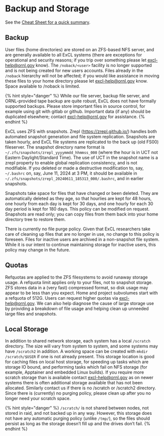 # Backup and Storage

See the [Cheat Sheet for a quick summary](https://docs.excl.ornl.gov/#excl-cheat-sheet).

## Backup

User files (home directories) are stored on an ZFS-based NFS server, and are generally available to all ExCL systems (there are exceptions for operational and security reasons; if you trip over something please let [excl-help@ornl.gov](mailto:excl-help@ornl.gov) know). The `/noback/<user>` facility is no longer supported and is not being created for new users accounts. Files already in the `/noback` hierarchy will not be affected; if you would like assistance in moving these files to your home directory please let [excl-help@ornl.gov](mailto:excl-help@ornl.gov) know. Space available to /noback is limited.

{% hint style="danger" %}
While our file server, backup file server, and ORNL-provided tape backup are quite robust, ExCL does not have formally supported backups. Please store important files in source control, for example using git with gitlab or github. Important data (if any) should be duplicated elsewhere; contact excl-help@ornl.gov for assistance.
{% endhint %}

ExCL uses ZFS with snapshots. Zrepl (<https://zrepl.github.io/>) handles both automated snapshot generation and file system replication. Snapshots are taken hourly, and ExCL file systems are replicated to the back up (old FS00) fileserver.
The snapshot directory name format is `~/.zfs/snapshots/zrepl_yyyymmdd_hhmmss_000` (where the hour is in UCT not Eastern Daylight/Standard Time). The use of UCT in the snapshot name is a zrepl property to enable global replication consistency, and is not modifiable. If you deleted or made a destructive modification to, say, `~/.bashrc` on, say, June 11, 2024 at 3 PM, it should be available in `~/.zfs/snapshots/zrepl_20240611_185313_000/.bashrc`, and in earlier snapshots.

Snapshots take space for files that have changed or been deleted. They are automatically deleted as they age, so that hourlies are kept for 48 hours, one hourly from each day is kept for 30 days, and one hourly for each 30 day period is kept for 180 days. This policy can be modified on request. Snapshots are read only; you can copy files from them back into your home directory tree to restore them.

There is currently no file purge policy. Given that ExCL researchers take care of cleaning up files that are no longer in use, no change to this policy is foreseen. Files for inactive users are archived in a non-snapshot file system. While it is our intent to continue maintaining storage for inactive users, this policy may change in the future.

## Quotas

Refquotas are applied to the ZFS filesystems to avoid runaway storage usage.
A refquota limit applies only to your files, not to snapshot storage.
ZFS stores data in a (very fast) compressed format, so disk usage may appear to be
less than you expect.
Home and project subvolumes start with a refquota of 512G. Users can request higher quotas via [excl-help@ornl.gov](mailto:excl-help@ornl.gov).
We can also help diagnose the cause of large storage use by providing a breakdown of file usage and helping clean up unneeded large files and snapshots.

## Local Storage

In addition to shared network storage, each system has a local `/scratch`
directory. The size will vary from system to system, and some systems may
have `/scratch2` in addition. A working space can be created with
`mkdir /scratch/$USER` if one is not already present.
This storage location is good for caching files on local host storage,
for speeding up tasks which are storage IO bound, and performing tasks
which fail on NFS storage (for example, Apptainer and embedded Linux builds).
If you require more scratch storage than is available contact
[excl-help@ornl.gov](mailto:excl-help@ornl.gov) as on newer systems there is
often additional storage available that has not been allocated.
Similarly contact us if there is no /scratch or /scratch2 directory.
Since there is (currently) no purging policy, please clean up after you
no longer need your scratch space.

{% hint style="danger" %}
`/scratch/` is not shared between nodes, not stored in raid, and not backed up in any way. However, this storage does not have any automatic purging policy (unlike `/tmp/`), so the files should persist as long as the storage doesn’t fill up and the drives don’t fail.
{% endhint %}
